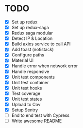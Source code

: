 # TODO

- [x] Set up redux
- [x] Set up redux-saga
- [x] Redux saga modular
- [x] Detect IP & Location
- [x] Build axios service to call API
- [x] Add toast (notistack)
- [x] Configure paths
- [x] Material UI
- [x] Handle error when network error
- [x] Handle responsive
- [x] Unit test components
- [x] Unit test container
- [x] Unit test hooks
- [x] Test coverage
- [x] Unit test states
- [x] Upload to Cov
- [x] Setup Sentry
- [ ] End to end test with Cypress
- [ ] Write awesome README
